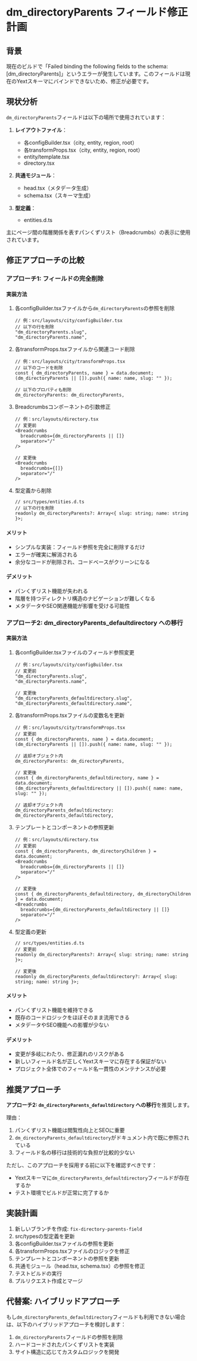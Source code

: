 # dm_directoryParents フィールド修正計画

## 背景

現在のビルドで「Failed binding the following fields to the schema: [dm_directoryParents]」というエラーが発生しています。このフィールドは現在のYextスキーマにバインドできないため、修正が必要です。

## 現状分析

`dm_directoryParents`フィールドは以下の場所で使用されています：

1. **レイアウトファイル**：
   - 各configBuilder.tsx（city, entity, region, root）
   - 各transformProps.tsx（city, entity, region, root）
   - entity/template.tsx
   - directory.tsx

2. **共通モジュール**：
   - head.tsx（メタデータ生成）
   - schema.tsx（スキーマ生成）

3. **型定義**：
   - entities.d.ts

主にページ間の階層関係を表すパンくずリスト（Breadcrumbs）の表示に使用されています。

## 修正アプローチの比較

### アプローチ1: フィールドの完全削除

#### 実装方法

1. 各configBuilder.tsxファイルから`dm_directoryParents`の参照を削除
   ```tsx
   // 例：src/layouts/city/configBuilder.tsx
   // 以下の行を削除
   "dm_directoryParents.slug",
   "dm_directoryParents.name",
   ```

2. 各transformProps.tsxファイルから関連コード削除
   ```tsx
   // 例：src/layouts/city/transformProps.tsx
   // 以下のコードを削除
   const { dm_directoryParents, name } = data.document;
   (dm_directoryParents || []).push({ name: name, slug: "" });
   
   // 以下のプロパティも削除
   dm_directoryParents: dm_directoryParents,
   ```

3. Breadcrumbsコンポーネントの引数修正
   ```tsx
   // 例：src/layouts/directory.tsx
   // 変更前
   <Breadcrumbs
     breadcrumbs={dm_directoryParents || []}
     separator="/"
   />
   
   // 変更後
   <Breadcrumbs
     breadcrumbs={[]}
     separator="/"
   />
   ```

4. 型定義から削除
   ```tsx
   // src/types/entities.d.ts
   // 以下の行を削除
   readonly dm_directoryParents?: Array<{ slug: string; name: string }>;
   ```

#### メリット
- シンプルな実装：フィールド参照を完全に削除するだけ
- エラーが確実に解消される
- 余分なコードが削除され、コードベースがクリーンになる

#### デメリット
- パンくずリスト機能が失われる
- 階層を持つディレクトリ構造のナビゲーションが難しくなる
- メタデータやSEO関連機能が影響を受ける可能性

### アプローチ2: dm_directoryParents_defaultdirectory への移行

#### 実装方法

1. 各configBuilder.tsxファイルのフィールド参照変更
   ```tsx
   // 例：src/layouts/city/configBuilder.tsx
   // 変更前
   "dm_directoryParents.slug",
   "dm_directoryParents.name",
   
   // 変更後
   "dm_directoryParents_defaultdirectory.slug",
   "dm_directoryParents_defaultdirectory.name",
   ```

2. 各transformProps.tsxファイルの変数名を更新
   ```tsx
   // 例：src/layouts/city/transformProps.tsx
   // 変更前
   const { dm_directoryParents, name } = data.document;
   (dm_directoryParents || []).push({ name: name, slug: "" });
   
   // 返却オブジェクト内
   dm_directoryParents: dm_directoryParents,
   
   // 変更後
   const { dm_directoryParents_defaultdirectory, name } = data.document;
   (dm_directoryParents_defaultdirectory || []).push({ name: name, slug: "" });
   
   // 返却オブジェクト内
   dm_directoryParents_defaultdirectory: dm_directoryParents_defaultdirectory,
   ```

3. テンプレートとコンポーネントの参照更新
   ```tsx
   // 例：src/layouts/directory.tsx
   // 変更前
   const { dm_directoryParents, dm_directoryChildren } = data.document;
   <Breadcrumbs
     breadcrumbs={dm_directoryParents || []}
     separator="/"
   />
   
   // 変更後
   const { dm_directoryParents_defaultdirectory, dm_directoryChildren } = data.document;
   <Breadcrumbs
     breadcrumbs={dm_directoryParents_defaultdirectory || []}
     separator="/"
   />
   ```

4. 型定義の更新
   ```tsx
   // src/types/entities.d.ts
   // 変更前
   readonly dm_directoryParents?: Array<{ slug: string; name: string }>;
   
   // 変更後
   readonly dm_directoryParents_defaultdirectory?: Array<{ slug: string; name: string }>;
   ```

#### メリット
- パンくずリスト機能を維持できる
- 既存のコードロジックをほぼそのまま流用できる
- メタデータやSEO機能への影響が少ない

#### デメリット
- 変更が多岐にわたり、修正漏れのリスクがある
- 新しいフィールド名が正しくYextスキーマに存在する保証がない
- プロジェクト全体でのフィールド名一貫性のメンテナンスが必要

## 推奨アプローチ

**アプローチ2: `dm_directoryParents_defaultdirectory` への移行**を推奨します。

理由：
1. パンくずリスト機能は閲覧性向上とSEOに重要
2. `dm_directoryParents_defaultdirectory`がドキュメント内で既に参照されている
3. フィールド名の移行は技術的な負担が比較的少ない

ただし、このアプローチを採用する前に以下を確認すべきです：
- Yextスキーマに`dm_directoryParents_defaultdirectory`フィールドが存在するか
- テスト環境でビルドが正常に完了するか

## 実装計画

1. 新しいブランチを作成: `fix-directory-parents-field`
2. src/typesの型定義を更新
3. 各configBuilder.tsxファイルの参照を更新
4. 各transformProps.tsxファイルのロジックを修正
5. テンプレートとコンポーネントの参照を更新
6. 共通モジュール（head.tsx, schema.tsx）の参照を修正
7. テストビルドの実行
8. プルリクエスト作成とマージ

## 代替案: ハイブリッドアプローチ

もし`dm_directoryParents_defaultdirectory`フィールドも利用できない場合は、以下のハイブリッドアプローチを検討します：

1. `dm_directoryParents`フィールドの参照を削除
2. ハードコードされたパンくずリストを実装
3. サイト構造に応じてカスタムロジックを開発